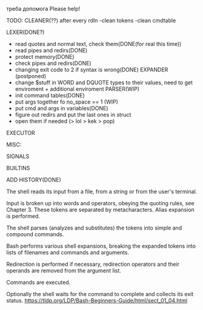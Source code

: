 треба допомога
Please help!



TODO:
CLEANER(??) after every rdln
-clean tokens 
-clean cmdtable

LEXER(DONE?)
-	read quotes and normal text, check them(DONE(for real this time))
-	read pipes and redirs(DONE)
-	protect memory(DONE)
-	check pipes and redirs(DONE)
-   changing exit code to 2 if syntax is wrong(DONE)
EXPANDER (postponed)
- change $stuff in WORD and DQUOTE types to their values, need to get enviroment + additional enviroment
PARSER(WIP)
- init command tables(DONE)
- put args together fo no_space == 1 (WIP)
- put cmd and args in variables(DONE)
- figure out redirs and put the last ones in struct
- open them if needed (> lol > kek > pop)

EXECUTOR



MISC:

SIGNALS

BUILTINS

ADD HISTORY(DONE)

The shell reads its input from a file, from a string or from the user's terminal.

Input is broken up into words and operators, obeying the quoting rules, see Chapter 3. These tokens are separated by metacharacters. Alias expansion is performed.

The shell parses (analyzes and substitutes) the tokens into simple and compound commands.

Bash performs various shell expansions, breaking the expanded tokens into lists of filenames and commands and arguments.

Redirection is performed if necessary, redirection operators and their operands are removed from the argument list.

Commands are executed.

Optionally the shell waits for the command to complete and collects its exit status.
https://tldp.org/LDP/Bash-Beginners-Guide/html/sect_01_04.html
